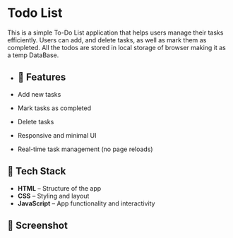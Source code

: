 # Todo List

This is a simple To-Do List application that helps users manage their tasks efficiently. Users can add, and delete tasks, as well as mark them as completed. All the todos are stored in local storage of browser making it as a temp DataBase.

- ## 🚀 Features

- Add new tasks
- Mark tasks as completed
- Delete tasks
- Responsive and minimal UI
- Real-time task management (no page reloads)

## 🔧 Tech Stack

- **HTML** – Structure of the app
- **CSS** – Styling and layout
- **JavaScript** – App functionality and interactivity

## 📸 Screenshot



